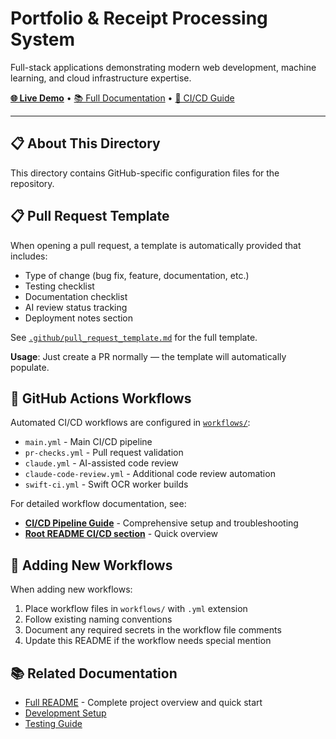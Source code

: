# Portfolio & Receipt Processing System

Full-stack applications demonstrating modern web development, machine learning, and cloud infrastructure expertise.

**[🌐 Live Demo](https://tylernorlund.com)** • [📚 Full Documentation](../README.md) • [🔄 CI/CD Guide](../docs/development/ci-cd.md)

---

## 📋 About This Directory

This directory contains GitHub-specific configuration files for the repository.

## 📋 Pull Request Template

When opening a pull request, a template is automatically provided that includes:

- Type of change (bug fix, feature, documentation, etc.)
- Testing checklist
- Documentation checklist
- AI review status tracking
- Deployment notes section

See [`.github/pull_request_template.md`](pull_request_template.md) for the full template.

**Usage**: Just create a PR normally — the template will automatically populate.

## 🔄 GitHub Actions Workflows

Automated CI/CD workflows are configured in [`workflows/`](workflows/):

- `main.yml` - Main CI/CD pipeline
- `pr-checks.yml` - Pull request validation
- `claude.yml` - AI-assisted code review
- `claude-code-review.yml` - Additional code review automation
- `swift-ci.yml` - Swift OCR worker builds

For detailed workflow documentation, see:
- **[CI/CD Pipeline Guide](../docs/development/ci-cd.md)** - Comprehensive setup and troubleshooting
- **[Root README CI/CD section](../README.md#-cicd)** - Quick overview

## 🔧 Adding New Workflows

When adding new workflows:

1. Place workflow files in `workflows/` with `.yml` extension
2. Follow existing naming conventions
3. Document any required secrets in the workflow file comments
4. Update this README if the workflow needs special mention

## 📚 Related Documentation

- [Full README](../README.md) - Complete project overview and quick start
- [Development Setup](../docs/development/setup.md)
- [Testing Guide](../docs/development/testing.md)
